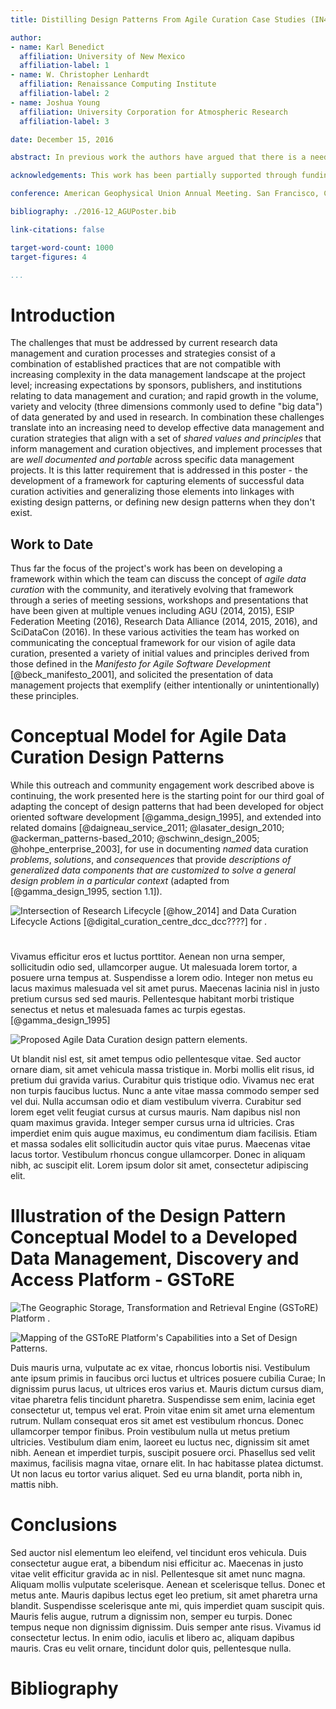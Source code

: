 ```yaml
---
title: Distilling Design Patterns From Agile Curation Case Studies (IN41A-1656)

author:
- name: Karl Benedict
  affiliation: University of New Mexico
  affiliation-label: 1
- name: W. Christopher Lenhardt
  affiliation: Renaissance Computing Institute
  affiliation-label: 2
- name: Joshua Young
  affiliation: University Corporation for Atmospheric Research
  affiliation-label: 3

date: December 15, 2016

abstract: In previous work the authors have argued that there is a need to take a new look at the data management lifecycle. Our core argument is that the data management lifecycle needs to be in essence deconstructed and rebuilt. As part of this process we also argue that much can be gained from applying ideas, concepts, and principles from agile software development methods. To be sure we are not arguing for a rote application of these agile software approaches, however, given various trends related to data and technology, it is imperative to update our thinking about how to approach the data management lifecycle, recognize differing project scales, corresponding variations in structure, and alternative models for solving the problems of scientific data curation. In this paper we will describe what we term agile curation design patterns, borrowing the concept of design patterns from the software world and we will present some initial thoughts on agile curation design patterns as informed by a sample of data curation case studies solicited from participants in agile data curation meeting sessions conducted in 2015-16.

acknowledgements: This work has been partially supported through funding from the National Science Foundation (#IIA-1301346)

conference: American Geophysical Union Annual Meeting. San Francisco, CA. December 12-16, 2016. 

bibliography: ./2016-12_AGUPoster.bib

link-citations: false

target-word-count: 1000
target-figures: 4

...
```


# Introduction

The challenges that must be addressed by current research data management and curation processes and strategies consist of a combination of established practices that are not compatible with increasing complexity in the data management landscape at the project level; increasing expectations by sponsors, publishers, and institutions relating to data management and curation; and rapid growth in the volume, variety and velocity (three dimensions commonly used to define "big data") of data generated by and used in research. In combination these challenges translate into an increasing need to develop effective data management and curation strategies that align with a set of *shared values and principles* that inform management and curation objectives, and implement processes that are *well documented and portable* across specific data management projects. It is this latter requirement that is addressed in this poster - the development of a framework for capturing elements of successful data curation activities and generalizing those elements into linkages with existing design patterns, or defining new design patterns when they don't exist.
 

## Work to Date

Thus far the focus of the project's work has been on developing a framework within which the team can discuss the concept of *agile data curation* with the community, and iteratively evolving that framework through a series of meeting sessions, workshops and presentations that have been given at multiple venues including AGU (2014, 2015), ESIP Federation Meeting (2016), Research Data Alliance (2014, 2015, 2016), and SciDataCon (2016). In these various activities the team has worked on communicating the conceptual framework for our vision of agile data curation, presented a variety of initial values and principles derived from those defined in the *Manifesto for Agile Software Development* [@beck_manifesto_2001], and solicited the presentation of data management projects that exemplify (either intentionally or unintentionally) these principles. 
 

# Conceptual Model for Agile Data Curation Design Patterns

While this outreach and community engagement work described above is continuing, the work presented here is the starting point for our third goal of adapting the concept of design patterns that had been developed for object oriented software development [@gamma_design_1995], and extended into related domains [@daigneau_service_2011; @lasater_design_2010; @ackerman_patterns-based_2010; @schwinn_design_2005; @hohpe_enterprise_2003], for use in documenting *named* data curation *problems*, *solutions*, and *consequences* that provide *descriptions of generalized data components that are customized to solve a general design problem in a particular context* (adapted from [@gamma_design_1995, section 1.1]). 
 
![Intersection of Research Lifecycle [@_how_2014] and Data Curation Lifecycle Actions [@digital_curation_centre_dcc_dcc_????] for .](placeholder.png)




# 

Vivamus efficitur eros et luctus porttitor. Aenean non urna semper, sollicitudin odio sed, ullamcorper augue. Ut malesuada lorem tortor, a posuere urna tempus at. Suspendisse a lorem odio. Integer non metus eu lacus maximus malesuada vel sit amet purus. Maecenas lacinia nisl in justo pretium cursus sed sed mauris. Pellentesque habitant morbi tristique senectus et netus et malesuada fames ac turpis egestas. [@gamma_design_1995]
 
![Proposed *Agile Data Curation* design pattern elements.](placeholder.png)


Ut blandit nisl est, sit amet tempus odio pellentesque vitae. Sed auctor ornare diam, sit amet vehicula massa tristique in. Morbi mollis elit risus, id pretium dui gravida varius. Curabitur quis tristique odio. Vivamus nec erat non turpis faucibus luctus. Nunc a ante vitae massa commodo semper sed vel dui. Nulla accumsan odio et diam vestibulum viverra. Curabitur sed lorem eget velit feugiat cursus at cursus mauris. Nam dapibus nisl non quam maximus gravida. Integer semper cursus urna id ultricies. Cras imperdiet enim quis augue maximus, eu condimentum diam facilisis. Etiam et massa sodales elit sollicitudin auctor quis vitae purus. Maecenas vitae lacus tortor. Vestibulum rhoncus congue ullamcorper. Donec in aliquam nibh, ac suscipit elit. Lorem ipsum dolor sit amet, consectetur adipiscing elit.  

# Illustration of the Design Pattern Conceptual Model to a Developed Data Management, Discovery and Access Platform - GSToRE


 
![The Geographic Storage, Transformation and Retrieval Engine (GSToRE) Platform .](placeholder.png)



![Mapping of the GSToRE Platform's Capabilities into a Set of Design Patterns.](placeholder.png)

Duis mauris urna, vulputate ac ex vitae, rhoncus lobortis nisi. Vestibulum ante ipsum primis in faucibus orci luctus et ultrices posuere cubilia Curae; In dignissim purus lacus, ut ultrices eros varius et. Mauris dictum cursus diam, vitae pharetra felis tincidunt pharetra. Suspendisse sem enim, lacinia eget consectetur ut, tempus vel erat. Proin vitae enim sit amet urna elementum rutrum. Nullam consequat eros sit amet est vestibulum rhoncus. Donec ullamcorper tempor finibus. Proin vestibulum nulla ut metus pretium ultricies. Vestibulum diam enim, laoreet eu luctus nec, dignissim sit amet nibh. Aenean et imperdiet turpis, suscipit posuere orci. Phasellus sed velit maximus, facilisis magna vitae, ornare elit. In hac habitasse platea dictumst. Ut non lacus eu tortor varius aliquet. Sed eu urna blandit, porta nibh in, mattis nibh.

# Conclusions

Sed auctor nisl elementum leo eleifend, vel tincidunt eros vehicula. Duis consectetur augue erat, a bibendum nisi efficitur ac. Maecenas in justo vitae velit efficitur gravida ac in nisl. Pellentesque sit amet nunc magna. Aliquam mollis vulputate scelerisque. Aenean et scelerisque tellus. Donec et metus ante. Mauris dapibus lectus eget leo pretium, sit amet pharetra urna blandit. Suspendisse scelerisque ante mi, quis imperdiet quam suscipit quis. Mauris felis augue, rutrum a dignissim non, semper eu turpis. Donec tempus neque non dignissim dignissim. Duis semper ante risus. Vivamus id consectetur lectus. In enim odio, iaculis et libero ac, aliquam dapibus mauris. Cras eu velit ornare, tincidunt dolor quis, pellentesque nulla.

# Bibliography
&nbsp;

